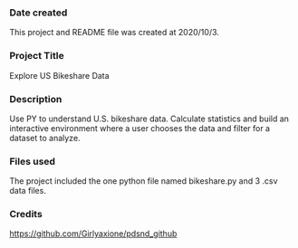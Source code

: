 ### Date created
This project and README file was created at 2020/10/3.

### Project Title
Explore US Bikeshare Data

### Description
Use PY to understand U.S. bikeshare data. 
Calculate statistics and build an interactive environment where a user chooses the data and filter for a dataset to analyze.

### Files used
The project included the one python file named bikeshare.py and 3 .csv data files.

### Credits
https://github.com/Girlyaxione/pdsnd_github

